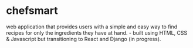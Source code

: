 # chefsmart
web application that provides users with a simple and easy way to find
recipes for only the ingredients they have at hand. - built using HTML, CSS & Javascript but transitioning to React and Django (in progress). 
